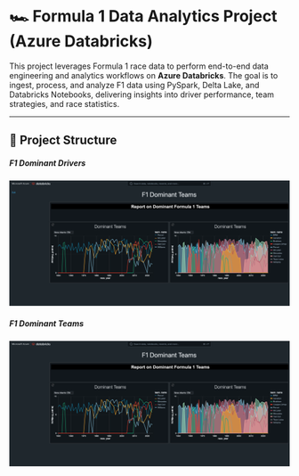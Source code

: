 # 🏎️ Formula 1 Data Analytics Project (Azure Databricks)

This project leverages Formula 1 race data to perform end-to-end data engineering and analytics workflows on **Azure Databricks**. The goal is to ingest, process, and analyze F1 data using PySpark, Delta Lake, and Databricks Notebooks, delivering insights into driver performance, team strategies, and race statistics.

---

## 📁 Project Structure


##### F1 Dominant Drivers
![F1 Dominant Drivers](https://raw.githubusercontent.com/loictiemani/Formula1_project/main/images/F1%20Dominant%20Drivers)


##### F1 Dominant Teams
![F1 Dominant Teams](https://raw.githubusercontent.com/loictiemani/Formula1_project/main/images/F1%20Dominant%20Teams)
